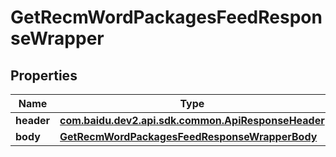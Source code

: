 

# GetRecmWordPackagesFeedResponseWrapper


## Properties

Name | Type | Description | Notes
------------ | ------------- | ------------- | -------------
**header** | [**com.baidu.dev2.api.sdk.common.ApiResponseHeader**](com.baidu.dev2.api.sdk.common.ApiResponseHeader.md) |  |  [optional]
**body** | [**GetRecmWordPackagesFeedResponseWrapperBody**](GetRecmWordPackagesFeedResponseWrapperBody.md) |  |  [optional]



